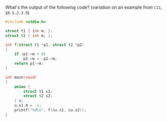 What's the output of the following code? (variation on an example from `C11`, `§6.5.2.3.9`)

```c
#include <stdio.h>

struct t1 { int m; };
struct t2 { int m; };

int f(struct t1 *p1, struct t2 *p2)
{
    if (p1->m < 0)
        p2->m = -p2->m;
    return p1->m;
}

int main(void)
{
    union {
        struct t1 s1;
        struct t2 s2;
    } u;
    u.s1.m = -1;
    printf("%d\n", f(&u.s1, &u.s2));
}
```
